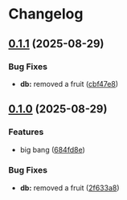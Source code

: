 # Changelog

## [0.1.1](https://github.com/n0rq1/release-please-monorepo/compare/db/v0.1.0...db/v0.1.1) (2025-08-29)


### Bug Fixes

* **db:** removed a fruit ([cbf47e8](https://github.com/n0rq1/release-please-monorepo/commit/cbf47e82d5366d48a0afcd560793e52916636d1b))

## [0.1.0](https://github.com/n0rq1/release-please-monorepo/compare/db-v0.0.1...db/v0.1.0) (2025-08-29)


### Features

* big bang ([684fd8e](https://github.com/n0rq1/release-please-monorepo/commit/684fd8e63a854308239e92f49008bd73f7722d38))


### Bug Fixes

* **db:** removed a fruit ([2f633a8](https://github.com/n0rq1/release-please-monorepo/commit/2f633a851cdf8c48607f710285b3924d224911f5))
